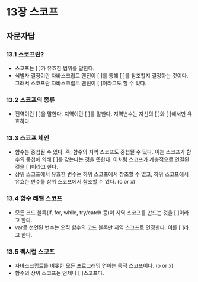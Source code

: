 # 13장 스코프

## 자문자답
### 13.1 스코프란?
* 스코프는 [ ]가 유효한 범위를 말한다.
* 식별자 결정이란 자바스크립트 엔진이 [ ]를 통해 [ ]를 참조할지 결정하는 것이다. 그래서 스코프란 자바스크립트 엔진이 [ ]이라고도 할 수 있다.

### 13.2 스코프의 종류
* 전역이란 [ ]을 말한다. 지역이란 [ ]를 말한다. 지역변수는 자신의 [ ]와 [ ]에서만 유효하다.

### 13.3 스코프 체인
* 함수는 중첩될 수 있다. 즉, 함수의 지역 스코프도 중첩될 수 있다. 이는 스코프가 함수의 중첩에 의해 [ ]를 갖는다는 것을 뜻한다. 이처럼 스코프가 계층적으로 연결된 것을 [ ]이라고 한다.
* 상위 스코프에서 유효한 변수는 하위 스코프에서 참조할 수 없고, 하위 스코프에서 유효한 변수를 상위 스코프에서 참조할 수 있다. (o or x)

### 13.4 함수 레벨 스코프
* 모든 코드 블록(if, for, while, try/catch 등)이 지역 스코프를 만드는 것을 [ ]이라고 한다.
* var로 선언된 변수는 오직 함수의 코드 블록만 지역 스코프로 인정한다. 이를 [ ]라고 한다.

### 13.5 렉시컬 스코프
* 자바스크립트를 비롯한 모든 프로그래밍 언어는 동적 스코프이다. (o or x)
* 함수의 상위 스코프는 언제나 [ ]스코프다.
